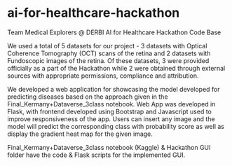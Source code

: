 # ai-for-healthcare-hackathon
Team Medical Explorers @ DERBI AI for Healthcare Hackathon Code Base

We used a total of 5 datasets for our project - 3 datasets with Optical Coherence Tomography (OCT) scans of the retina and 2 datasets with Fundoscopic images of the retina. Of these datasets, 3 were provided officially as a part of the Hackathon while 2 were obtained through external sources with appropriate permissions, compliance and attribution.

We developed a web application for showcasing the model developed for predicting diseases based on the approach given in the Final_Kermany+Dataverse_3class notebook. Web App was developed in Flask, with frontend developed using Bootstrap and Javascript used to improve responsiveness of the app. Users can insert any image and the model will predict the corresponding class with probability score as well as display the gradient heat map for the given image.

Final_Kermany+Dataverse_3class notebook (Kaggle) & Hackathon GUI folder have the code & Flask scripts for the implemented GUI. 
